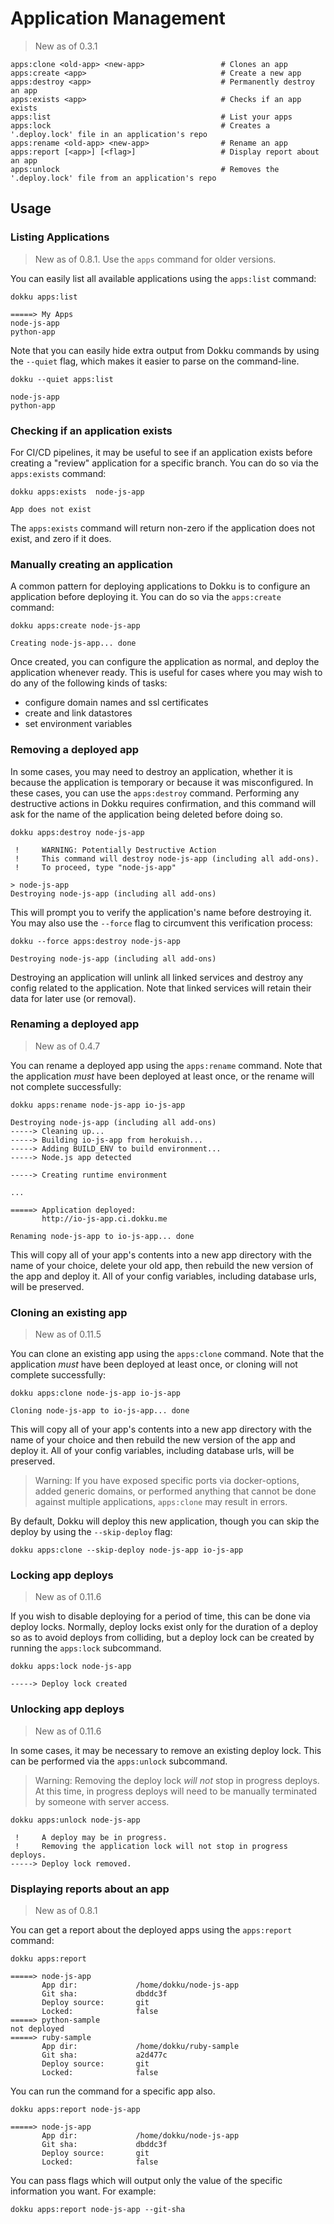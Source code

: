 # Application Management

> New as of 0.3.1

```
apps:clone <old-app> <new-app>                 # Clones an app
apps:create <app>                              # Create a new app
apps:destroy <app>                             # Permanently destroy an app
apps:exists <app>                              # Checks if an app exists
apps:list                                      # List your apps
apps:lock                                      # Creates a '.deploy.lock' file in an application's repo
apps:rename <old-app> <new-app>                # Rename an app
apps:report [<app>] [<flag>]                   # Display report about an app
apps:unlock                                    # Removes the '.deploy.lock' file from an application's repo
```

## Usage

### Listing Applications

> New as of 0.8.1. Use the `apps` command for older versions.

You can easily list all available applications using the `apps:list` command:

```shell
dokku apps:list
```

```
=====> My Apps
node-js-app
python-app
```

Note that you can easily hide extra output from Dokku commands by using the `--quiet` flag, which makes it easier to parse on the command-line.

```shell
dokku --quiet apps:list
```

```
node-js-app
python-app
```

### Checking if an application exists

For CI/CD pipelines, it may be useful to see if an application exists before creating a "review" application for a specific branch. You can do so via the `apps:exists` command:

```shell
dokku apps:exists  node-js-app
```

```
App does not exist
```

The `apps:exists` command will return non-zero if the application does not exist, and zero if it does.

### Manually creating an application

A common pattern for deploying applications to Dokku is to configure an application before deploying it. You can do so via the `apps:create` command:

```shell
dokku apps:create node-js-app
```

```
Creating node-js-app... done
```

Once created, you can configure the application as normal, and deploy the application whenever ready. This is useful for cases where you may wish to do any of the following kinds of tasks:

- configure domain names and ssl certificates
- create and link datastores
- set environment variables

### Removing a deployed app

In some cases, you may need to destroy an application, whether it is because the application is temporary or because it was misconfigured. In these cases, you can use the `apps:destroy` command. Performing any destructive actions in Dokku requires confirmation, and this command will ask for the name of the application being deleted before doing so.

```shell
dokku apps:destroy node-js-app
```

```
 !     WARNING: Potentially Destructive Action
 !     This command will destroy node-js-app (including all add-ons).
 !     To proceed, type "node-js-app"

> node-js-app
Destroying node-js-app (including all add-ons)
```

This will prompt you to verify the application's name before destroying it. You may also use the `--force` flag to circumvent this verification process:

```shell
dokku --force apps:destroy node-js-app
```

```
Destroying node-js-app (including all add-ons)
```


Destroying an application will unlink all linked services and destroy any config related to the application. Note that linked services will retain their data for later use (or removal).

### Renaming a deployed app

> New as of 0.4.7

You can rename a deployed app using the `apps:rename` command. Note that the application *must* have been deployed at least once, or the rename will not complete successfully:

```shell
dokku apps:rename node-js-app io-js-app
```

```
Destroying node-js-app (including all add-ons)
-----> Cleaning up...
-----> Building io-js-app from herokuish...
-----> Adding BUILD_ENV to build environment...
-----> Node.js app detected

-----> Creating runtime environment

...

=====> Application deployed:
       http://io-js-app.ci.dokku.me

Renaming node-js-app to io-js-app... done
```

This will copy all of your app's contents into a new app directory with the name of your choice, delete your old app, then rebuild the new version of the app and deploy it. All of your config variables, including database urls, will be preserved.

### Cloning an existing app

> New as of 0.11.5

You can clone an existing app using the `apps:clone` command.  Note that the application *must* have been deployed at least once, or cloning will not complete successfully:

```shell
dokku apps:clone node-js-app io-js-app
```

```
Cloning node-js-app to io-js-app... done
```

This will copy all of your app's contents into a new app directory with the name of your choice and then rebuild the new version of the app and deploy it. All of your config variables, including database urls, will be preserved.

> Warning: If you have exposed specific ports via docker-options, added generic domains, or performed anything that cannot be done against multiple applications, `apps:clone` may result in errors.

By default, Dokku will deploy this new application, though you can skip the deploy by using the `--skip-deploy` flag:

```shell
dokku apps:clone --skip-deploy node-js-app io-js-app
```

### Locking app deploys

> New as of 0.11.6

If you wish to disable deploying for a period of time, this can be done via deploy locks. Normally, deploy locks exist only for the duration of a deploy so as to avoid deploys from colliding, but a deploy lock can be created by running the `apps:lock` subcommand.


```shell
dokku apps:lock node-js-app
```

```
-----> Deploy lock created
```

### Unlocking app deploys

> New as of 0.11.6

In some cases, it may be necessary to remove an existing deploy lock. This can be performed via the `apps:unlock` subcommand.

> Warning: Removing the deploy lock _will not_ stop in progress deploys. At this time, in progress deploys will need to be manually terminated by someone with server access.

```shell
dokku apps:unlock node-js-app
```

```
 !     A deploy may be in progress.
 !     Removing the application lock will not stop in progress deploys.
-----> Deploy lock removed.
```

### Displaying reports about an app

> New as of 0.8.1

You can get a report about the deployed apps using the `apps:report` command:

```shell
dokku apps:report
```

```
=====> node-js-app
       App dir:             /home/dokku/node-js-app
       Git sha:             dbddc3f
       Deploy source:       git
       Locked:              false
=====> python-sample
not deployed
=====> ruby-sample
       App dir:             /home/dokku/ruby-sample
       Git sha:             a2d477c
       Deploy source:       git
       Locked:              false
```

You can run the command for a specific app also.

```shell
dokku apps:report node-js-app
```

```
=====> node-js-app
       App dir:             /home/dokku/node-js-app
       Git sha:             dbddc3f
       Deploy source:       git
       Locked:              false
```

You can pass flags which will output only the value of the specific information you want. For example:

```shell
dokku apps:report node-js-app --git-sha
```
